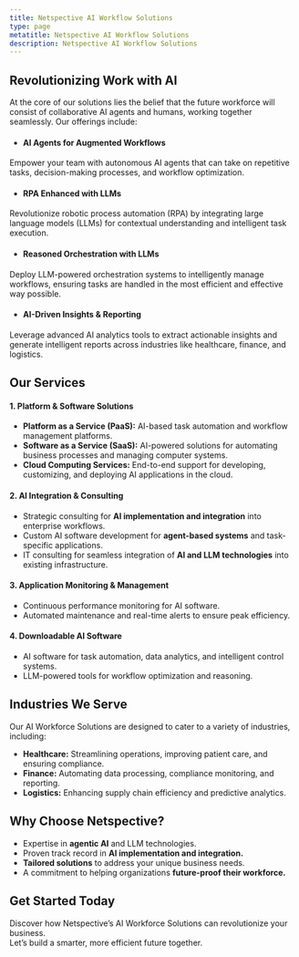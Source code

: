 ```yaml
---
title: Netspective AI Workflow Solutions
type: page
metatitle: Netspective AI Workflow Solutions
description: Netspective AI Workflow Solutions
---
```


## Revolutionizing Work with AI

At the core of our solutions lies the belief that the future workforce will consist of collaborative AI agents and humans, working together seamlessly. Our offerings include:

- #### AI Agents for Augmented Workflows
Empower your team with autonomous AI agents that can take on repetitive tasks, decision-making processes, and workflow optimization.

- #### RPA Enhanced with LLMs
Revolutionize robotic process automation (RPA) by integrating large language models (LLMs) for contextual understanding and intelligent task execution.

- #### Reasoned Orchestration with LLMs
Deploy LLM-powered orchestration systems to intelligently manage workflows, ensuring tasks are handled in the most efficient and effective way possible.

- #### AI-Driven Insights & Reporting
Leverage advanced AI analytics tools to extract actionable insights and generate intelligent reports across industries like healthcare, finance, and logistics.

## Our Services

#### 1. Platform & Software Solutions

- **Platform as a Service (PaaS):** AI-based task automation and workflow management platforms.
- **Software as a Service (SaaS):** AI-powered solutions for automating business processes and managing computer systems.
- **Cloud Computing Services:** End-to-end support for developing, customizing, and deploying AI applications in the cloud.

#### 2. AI Integration & Consulting

- Strategic consulting for **AI implementation and integration** into enterprise workflows.
- Custom AI software development for **agent-based systems** and task-specific applications.
- IT consulting for seamless integration of **AI and LLM technologies** into existing infrastructure.

#### 3. Application Monitoring & Management

- Continuous performance monitoring for AI software.
- Automated maintenance and real-time alerts to ensure peak efficiency.

#### 4. Downloadable AI Software

- AI software for task automation, data analytics, and intelligent control systems.
- LLM-powered tools for workflow optimization and reasoning.

## Industries We Serve

Our AI Workforce Solutions are designed to cater to a variety of industries, including:

- **Healthcare:** Streamlining operations, improving patient care, and ensuring compliance.
- **Finance:** Automating data processing, compliance monitoring, and reporting.
- **Logistics:** Enhancing supply chain efficiency and predictive analytics.

## Why Choose Netspective?

- Expertise in **agentic AI** and LLM technologies.
- Proven track record in **AI implementation and integration.**
- **Tailored solutions** to address your unique business needs.
- A commitment to helping organizations **future-proof their workforce.**

## Get Started Today

Discover how Netspective’s AI Workforce Solutions can revolutionize your business.  
Let’s build a smarter, more efficient future together.

